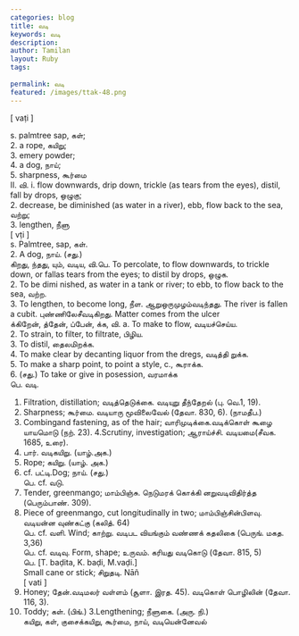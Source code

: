 ```yaml
---
categories: blog
title: வடி
keywords: வடி
description: 
author: Tamilan
layout: Ruby
tags: 
 
permalink: வடி
featured: /images/ttak-48.png
---
```

  
[ vaṭi ]  
  
s. palmtree sap, கள்;   
2. a rope, கயிறு;   
3. emery powder;   
4. a dog, நாய்;   
5. sharpness, கூர்மை  
II. வி. i. flow downwards, drip down, trickle (as tears from the eyes), distil, fall by drops, ஒழுகு;   
2. decrease, be diminished (as water in a river), ebb, flow back to the sea, வற்று;   
3. lengthen, நீளு  
[ vṭi ]  
s. Palmtree, sap, கள்.   
2. A dog, நாய். (சது.)  
கிறது, ந்தது, யும், வடிய, வி.பெ. To percolate, to flow downwards, to trickle down, or fallas tears from the eyes; to distil by drops, ஒழுக.   
2. To be dimi nished, as water in a tank or river; to ebb, to flow back to the sea, வற்ற.   
3. To lengthen, to become long, நீள. ஆறுஒருமுழம்வடிந்தது. The river is fallen a cubit. புண்ணிலேசீவடிகிறது. Matter comes from the ulcer  
க்கிறேன், த்தேன், ப்பேன், க்க, வி. a. To make to flow, வடியச்செய்ய.   
2. To strain, to filter, to filtrate, பிழிய.   
3. To distil, தைலமிறக்க.   
4. To make clear by decanting liquor from the dregs, வடித்தி றுக்க.   
5. To make a sharp point, to point a style, c., கூராக்க.   
6. (சது.) To take or give in posession, வரமாக்க  
பெ. வடி.   
1. Filtration, distillation; வடித்தெடுக்கை. வடியுறு தீந்தேறல் (பு. வெ.1, 19).   
2. Sharpness; கூர்மை. வடியாரு மூவிலைவேல் (தேவா. 830, 6). (நாமதீப.)   
3. Combingand fastening, as of the hair; வாரிமுடிக்கை.வடிக்கொள் கூழை யாயமொடு (நற். 23). 4.Scrutiny, investigation; ஆராய்ச்சி. வடியமை(சீவக. 1685, உரை).   
5. பார். வடிகயிறு. (யாழ்.அக.)   
6. Rope; கயிறு. (யாழ். அக.)   
7. cf. பட்டி.Dog; நாய். (சது.)  
பெ. cf. வடு.   
1. Tender, greenmango; மாம்பிஞ்சு. நெடுமரக் கொக்கி னறுவடிவிதிர்த்த (பெரும்பாண். 309).   
2. Piece of greenmango, cut longitudinally in two; மாம்பிஞ்சின்பிளவு. வடியன்ன வுண்கட்கு (கலித். 64)  
பெ. cf. வளி. Wind; காற்று. வடிபட வியங்கும் வண்ணக் கதலிகை (பெருங். மகத. 3,36)  
பெ. cf. வடிவு. Form, shape; உருவம். கரியது வடிகொடு (தேவா. 815, 5)  
பெ. [T. baḍita, K. baḍi, M.vaḍi.]  
Small cane or stick; சிறுதடி. Nāñ  
[ vati ]  
1. Honey; தேன்.வடிமலர் வள்ளம் (சூளா. இரத. 45). வடிகொள் பொழிலின் (தேவா. 116, 3).   
2. Toddy; கள். (பிங்.) 3.Lengthening; நீளுகை. (அரு. நி.)  
கயிறு, கள், குசைக்கயிறு, கூர்மை, நாய், வடியென்னேவல்